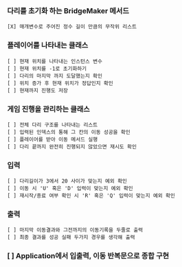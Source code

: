 ### 다리를 초기화 하는 BridgeMaker 메서드
    [X] 매개변수로 주어진 정수 길이 만큼의 무작위 리스트

### 플레이어를 나타내는 클래스
    [ ] 현재 위치를 나타내는 인스턴스 변수
    [ ] 현재 위치를 -1로 초기화하기
    [ ] 다리의 마지막 까지 도달했는지 확인
    [ ] 위치 증가 후 현재 위치가 정답인지 확인
    [ ] 현재까지 진행도 저장

### 게임 진행을 관리하는 클래스
    [ ] 전체 다리 구조를 나타내는 리스트
    [ ] 입력된 인덱스의 통해 그 칸의 이동 성공을 확인
    [ ] 플레이어를 받아 이동 메서드 실행
    [ ] 다리 끝까지 완전히 진행되지 않았으면 재시도 확인

### 입력
    [ ] 다리길이가 3에서 20 사이가 맞는지 예외 확인
    [ ] 이동 시 'U' 혹은 'D' 입력이 맞는지 예외 확인
    [ ] 재시작/종료 여부 확인 시 'R' 혹은 'Q' 입력이 맞는지 예외 확인

### 출력
    [ ] 마지막 이동결과와 그전까지의 이동기록을 두줄로 출력
    [ ] 최종 결과를 성공 실패 두가지 경우를 생각해 출력

### [ ] Application에서 입출력, 이동 반복문으로 종합 구현
